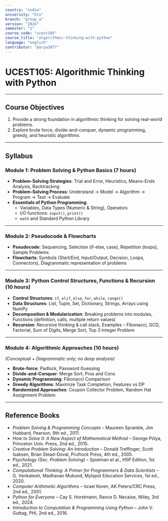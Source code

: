 ```yaml
---
country: "india"
university: "ktu"
branch: "group_a"
version: "2024"
semester: "1"
course_code: "ucest105"
course_title: "algorithmic-thinking-with-python"
language: "english"
contributor: "@arya3077"
---
```



# UCEST105: Algorithmic Thinking with Python  

---

## Course Objectives
1. Provide a strong foundation in algorithmic thinking for solving real-world problems.  
2. Explore brute force, divide-and-conquer, dynamic programming, greedy, and heuristic algorithms.  

---

## Syllabus

### Module 1: Problem Solving & Python Basics (7 hours)
- **Problem-Solving Strategies**: Trial and Error, Heuristics, Means-Ends Analysis, Backtracking  
- **Problem-Solving Process**: Understand → Model → Algorithm → Program → Test → Evaluate  
- **Essentials of Python Programming**:  
  - Variables, Data Types (Numeric & String), Operators  
  - I/O functions: `input()`, `print()`  
  - `math` and Standard Python Library  

---

### Module 2: Pseudocode & Flowcharts
- **Pseudocode**: Sequencing, Selection (if-else, case), Repetition (loops), Sample Problems  
- **Flowcharts**: Symbols (Start/End, Input/Output, Decision, Loops, Connectors), Diagrammatic representation of problems  

---

### Module 3: Python Control Structures, Functions & Recursion (10 hours)
- **Control Structures**: `if`, `elif`, `else`, `for`, `while`, `range()`  
- **Data Structures**: List, Tuple, Set, Dictionary, Strings, Arrays using NumPy  
- **Decomposition & Modularization**: Breaking problems into modules, Functions (definition, calls, multiple return values)  
- **Recursion**: Recursive thinking & call stack, Examples – Fibonacci, GCD, Factorial, Sum of Digits, Merge Sort, Top 3 Integer Problem  

---

### Module 4: Algorithmic Approaches (10 hours)  
*(Conceptual + Diagrammatic only; no deep analysis)*  
- **Brute-force**: Padlock, Password Guessing  
- **Divide-and-Conquer**: Merge Sort, Pros and Cons  
- **Dynamic Programming**: Fibonacci Comparison  
- **Greedy Algorithms**: Maximize Task Completion, Features vs DP  
- **Randomized Approaches**: Coupon Collector Problem, Random Hat Assignment Problem  

---

## Reference Books
- *Problem Solving & Programming Concepts* – Maureen Sprankle, Jim Hubbard, Pearson, 9th ed., 2011.  
- *How to Solve It: A New Aspect of Mathematical Method* – George Pólya, Princeton Univ. Press, 2nd ed., 2015.  
- *Creative Problem Solving: An Introduction* – Donald Treffinger, Scott Isaksen, Brian Stead-Doval, Prufrock Press, 4th ed., 2005.  
- *Psychology (Sec. Problem Solving)* – Spielman et al., H5P Edition, 1st ed., 2021.  
- *Computational Thinking: A Primer for Programmers & Data Scientists* – G. Venkatesh, Madhavan Mukund, Mylspot Education Services, 1st ed., 2020.  
- *Computer Arithmetic Algorithms* – Israel Koren, AK Peters/CRC Press, 2nd ed., 2001.  
- *Python for Everyone* – Cay S. Horstmann, Rance D. Necaise, Wiley, 3rd ed., 2024.  
- *Introduction to Computation & Programming Using Python* – John V. Guttag, PHI, 2nd ed., 2016.  

